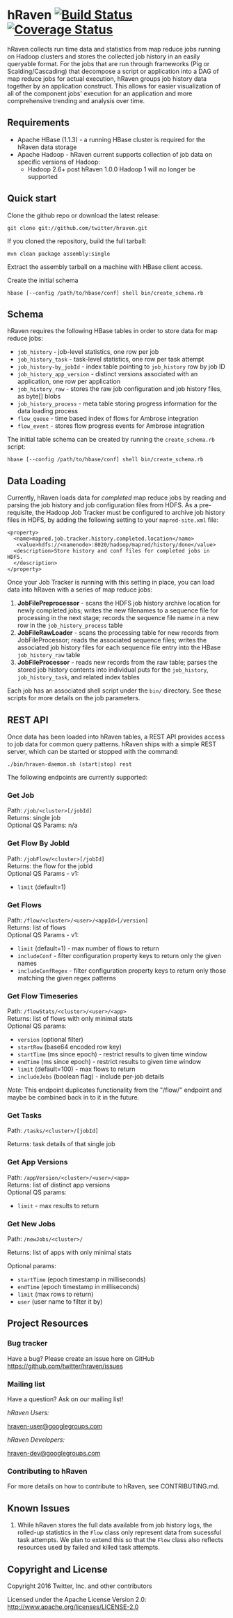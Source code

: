 hRaven [![Build Status](https://travis-ci.org/twitter/hraven.png)](https://travis-ci.org/twitter/hraven) [![Coverage Status](https://coveralls.io/repos/twitter/hraven/badge.png?branch=master)](https://coveralls.io/r/twitter/hraven?branch=master)
==========

hRaven collects run time data and statistics from map reduce jobs running on
Hadoop clusters and stores the collected job history in an easily queryable
format. For the jobs that are run through frameworks (Pig or
Scalding/Cascading) that decompose a script or application into a DAG of map
reduce jobs for actual execution, hRaven groups job history data together by
an application construct.  This allows for easier visualization of all of the
component jobs' execution for an application and more comprehensive trending
and analysis over time.

Requirements
--------------------

* Apache HBase (1.1.3) - a running HBase cluster is required for the hRaven
  data storage
* Apache Hadoop - hRaven current supports collection of job data on specific
  versions of Hadoop:
  * Hadoop 2.6+ post hRaven 1.0.0 Hadoop 1 will no longer be supported

Quick start
--------------------

Clone the github repo or download the latest release:

    git clone git://github.com/twitter/hraven.git

If you cloned the repository, build the full tarball:

    mvn clean package assembly:single

Extract the assembly tarball on a machine with HBase client access.

Create the initial schema

    hbase [--config /path/to/hbase/conf] shell bin/create_schema.rb


Schema
--------------------

hRaven requires the following HBase tables in order to store data for map
reduce jobs:

* `job_history` - job-level statistics, one row per job
* `job_history_task` - task-level statistics, one row per task attempt
* `job_history-by_jobId` - index table pointing to `job_history` row by job ID
* `job_history_app_version` - distinct versions associated with an
  application, one row per application
* `job_history_raw` - stores the raw job configuration and job history files,
  as byte[] blobs
* `job_history_process` - meta table storing progress information for the data
  loading process
* `flow_queue` - time based index of flows for Ambrose integration
* `flow_event` - stores flow progress events for Ambrose integration

The initial table schema can be created by running the `create_schema.rb`
script:

    hbase [--config /path/to/hbase/conf] shell bin/create_schema.rb


Data Loading
--------------------

Currently, hRaven loads data for _completed_ map reduce jobs by reading and parsing the job history and job configuration files from HDFS.  As a pre-requisite, the Hadoop Job Tracker must be configured to archive job history files in HDFS, by adding the following setting to your `mapred-site.xml` file:

    <property>
      <name>mapred.job.tracker.history.completed.location</name>
       <value>hdfs://<namenode>:8020/hadoop/mapred/history/done</value>
      <description>Store history and conf files for completed jobs in HDFS.
      </description>
    </property>

Once your Job Tracker is running with this setting in place, you can load data into hRaven with a series of map reduce jobs:

1. **JobFilePreprocessor** - scans the HDFS job history archive location for newly completed jobs; writes the new filenames to a sequence file for processing in the next stage; records the sequence file name in a new row in the `job_history_process` table
2. **JobFileRawLoader** - scans the processing table for new records from JobFileProcessor; reads the associated sequence files; writes the associated job history files for each sequence file entry into the HBase `job_history_raw` table
3. **JobFileProcessor** - reads new records from the raw table; parses the stored job history contents into individual puts for the `job_history`, `job_history_task`, and related index tables

Each job has an associated shell script under the `bin/` directory.  See these scripts for more details on the job parameters.

REST API
--------------------

Once data has been loaded into hRaven tables, a REST API provides access to job data for common query patterns.  hRaven ships with a simple REST server, which can be started or stopped with the command:

    ./bin/hraven-daemon.sh (start|stop) rest

The following endpoints are currently supported:

### Get Job

Path: `/job/<cluster>[/jobId]`  
Returns: single job  
Optional QS Params: n/a

### Get Flow By JobId

Path: `/jobFlow/<cluster>[/jobId]`  
Returns: the flow for the jobId  
Optional QS Params - v1:  

* `limit` (default=1)

### Get Flows

Path: `/flow/<cluster>/<user>/<appId>[/version]`  
Returns: list of flows  
Optional QS Params - v1:

* `limit` (default=1) - max number of flows to return
* `includeConf` - filter configuration property keys to return only the given
  names
* `includeConfRegex` - filter configuration property keys to return only those
  matching the given regex patterns

### Get Flow Timeseries

Path: `/flowStats/<cluster>/<user>/<app>`  
Returns: list of flows with only minimal stats  
Optional QS params:

* `version` (optional filter)
* `startRow` (base64 encoded row key)
* `startTime` (ms since epoch) - restrict results to given time window
* `endTime` (ms since epoch) - restrict results to given time window
* `limit` (default=100) - max flows to return
* `includeJobs` (boolean flag) - include per-job details

*Note:* This endpoint duplicates functionality from the "/flow/" endpoint and
 maybe be combined back in to it in the future.

### Get Tasks

Path: `/tasks/<cluster>/[jobId]`

Returns: task details of that single job

### Get App Versions

Path: `/appVersion/<cluster>/<user>/<app>`  
Returns: list of distinct app versions  
Optional QS params:

* `limit` - max results to return

### Get New Jobs

Path: `/newJobs/<cluster>/`

Returns: list of apps with only minimal stats

Optional params:
 * `startTime` (epoch timestamp in milliseconds)
 * `endTime` (epoch timestamp in milliseconds)
 * `limit` (max rows to return)
 * `user` (user name to filter it by)

Project Resources
--------------------

### Bug tracker
Have a bug? Please create an issue here on GitHub
https://github.com/twitter/hraven/issues

### Mailing list
Have a question? Ask on our mailing list!

*hRaven Users:*

[hraven-user@googlegroups.com](http://groups.google.com/group/hraven-user)

*hRaven Developers:*

[hraven-dev@googlegroups.com](http://groups.google.com/group/hraven-dev)

### Contributing to hRaven
For more details on how to contribute to hRaven, see CONTRIBUTING.md.


Known Issues
--------------------

1. While hRaven stores the full data available from job history logs, the rolled-up statistics in the `Flow` class only represent data from sucessful task attempts.  We plan to extend this so that the `Flow` class also reflects resources used by failed and killed task attempts.

Copyright and License
---------------------
Copyright 2016 Twitter, Inc. and other contributors

Licensed under the Apache License Version 2.0: http://www.apache.org/licenses/LICENSE-2.0
